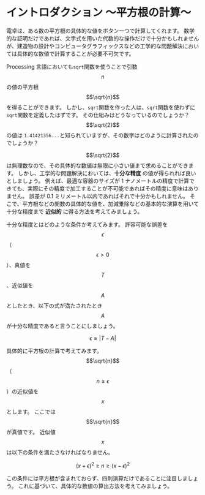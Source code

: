 # イントロダクション 〜平方根の計算〜

電卓は、ある数の平方根の具体的な値をボタン一つで計算してくれます。
数学的な証明だけであれば、文字式を用いた代数的な操作だけで十分かもしれませんが、建造物の設計やコンピュータグラフィックスなどの工学的な問題解決においては具体的な数値で計算することが必要不可欠です。

Processing 言語においても`sqrt`関数を使うことで引数 $$n$$ の値の平方根 $$\sqrt{n}$$ を得ることができます。
しかし、`sqrt`関数を作った人は、`sqrt`関数を使わずに`sqrt`関数を定義したはずです。
その仕組みはどうなっているのでしょうか？
$$\sqrt{2}$$ の値は `1.41421356...`と知られていますが、その数字はどのように計算されたのでしょうか？

$$\sqrt{2}$$ は無理数なので、その具体的な数値は無限に小さい値まで求めることができます。
しかし、工学的な問題解決においては、**十分な精度** の値が得られれば良いとしましょう。
例えば、最適な容器のサイズが 1 ナノメートルの精度で計算できても、実際にその精度で加工することが不可能であればその精度に意味はありません。
誤差が 0.1 ミリメートル以内であればそれで十分かもしれません。
そこで、平方根などの関数の具体的な値を、加減乗除などの基本的な演算を用いて十分な精度まで **近似的** に得る方法を考えてみましょう。

十分な精度とはどのような条件か考えてみます。
許容可能な誤差を $$\epsilon$$ （$$\epsilon > 0$$）、真値を $$T$$ 、近似値を $$A$$ としたとき、以下の式が満たされたとき $$A$$ が十分な精度であると言うことにしましょう。

$$
\epsilon \geq \left| T - A \right|
$$

具体的に平方根の計算で考えてみます。
$$\sqrt{n}$$ （$$n \geq \epsilon$$）の近似値を $$x$$ とします。
ここでは $$\sqrt{n}$$ が真値です。
近似値 $$x$$ は以下の条件を満たさなければなりません。

$$
(x + \epsilon)^2 \geq n \geq (x - \epsilon)^2
$$

この条件には平方根が含まれておらず、四則演算だけであることに注目しましょう。
これに基づいて、具体的な数値の算出方法を考えてみましょう。
